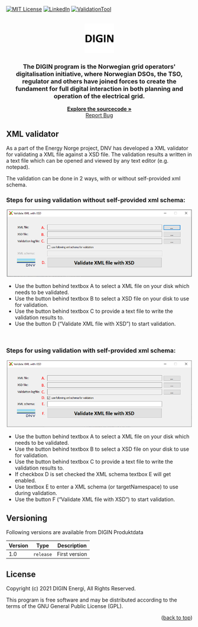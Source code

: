 <div id="top"></div>

[![MIT License][license-shield]][license-url]
[![LinkedIn][linkedin-shield]][linkedin-url]
[![ValidationTool][validationtool-shield]][validationtool-url]

<!-- PROJECT LOGO -->
<br />
<div align="center">
  <a href="https://diginenergi.no/">
    <img src="images/DIGIN_logo.png" alt="Logo" width="80" height="80">
  </a>

  <h3 align="center">The DIGIN program is the Norwegian grid operators' digitalisation initiative, where Norwegian DSOs, the TSO, regulator and others have joined forces to create the fundament for full digital interaction in both planning and operation of the electrical grid. 
  </h3>
  <p align="center">
    <a href="https://github.com/digin-energi/produktdata-public"><strong>Explore the sourcecode »</strong></a>
    <br />
    <a href="https://github.com/digin-energi/produktdata-public/issues">Report Bug</a>
    </p>
</div>

## XML validator

As a part of the Energy Norge project, DNV has developed a XML validator for validating a XML file against a XSD file. The validation results a written in a text file which can be opened and viewed by any text editor (e.g. notepad).

The validation can be done in 2 ways, with or without self-provided xml schema.

### Steps for using validation without self-provided xml schema:
 
<p align="center"><img src="images/validation without self-provided xml schema.png" width="500" ></p>

- Use the button behind textbox A to select a XML file on your disk which needs to be validated.
- Use the button behind textbox B to select a XSD file on your disk to use for validation.
- Use the button behind textbox C to provide a text file to write the validation results to.
- Use the button D (“Validate XML file with XSD”) to start validation.


 
### Steps for using validation with self-provided xml schema:

<p align="center"><img src="images/validation with self-provided xml schema.png" width="500" ></p>

- Use the button behind textbox A to select a XML file on your disk which needs to be validated.
- Use the button behind textbox B to select a XSD file on your disk to use for validation.
- Use the button behind textbox C to provide a text file to write the validation results to.
- If checkbox D is set checked the XML schema textbox E will get enabled.
- Use textbox E to enter a XML schema (or targetNamespace) to use during validation.
- Use the button F (“Validate XML file with XSD”) to start validation.

<!-- Verions -->
## Versioning

Following versions are available from DIGIN Produktdata

| Version | Type | Description  | 
|---|---|---|
| 1.0 | `release` |  First version  | 

<!-- LICENSE -->
## License

Copyright (c) 2021 DIGIN Energi, All Rights Reserved.

This program is free software and may be distributed according to the terms of the GNU General Public License (GPL).

<p align="right">(<a href="#top">back to top</a>)</p>

<!-- MARKDOWN LINKS & IMAGES -->
<!-- https://www.markdownguide.org/basic-syntax/#reference-style-links -->
[license-shield]: https://img.shields.io/badge/LICENSE-GNU-green
[license-url]: https://github.com/digin-energi/Produktdata/blob/PowerTransformer/License
[linkedin-shield]: https://img.shields.io/badge/-LinkedIn-black.svg?style=flat&logo=linkedin&colorB=555
[linkedin-url]: https://www.linkedin.com/company/digin-energi/
[product-screenshot]: images/screenshot.png
[validationtool-shield]: https://img.shields.io/badge/DOWNLOAD-ValidationTool.exe-blue
[validationtool-url]: https://github.com/digin-energi/Produktdata/blob/PowerTransformer/validationtool/XmlXsdValidator.exe